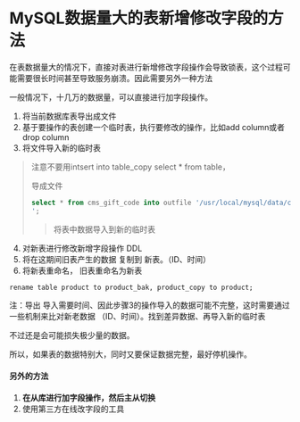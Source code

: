# MySQL数据量大的表新增修改字段的方法

在表数据量大的情况下，直接对表进行新增修改字段操作会导致锁表，这个过程可能需要很长时间甚至导致服务崩溃。因此需要另外一种方法

一般情况下，十几万的数据量，可以直接进行加字段操作。



1. 将当前数据库表导出成文件
2. 基于要操作的表创建一个临时表，执行要修改的操作，比如add column或者drop column
3. 将文件导入新的临时表

> 注意不要用intsert into table_copy select * from table，
>
> 导成文件
>
> ```sql
> select * from cms_gift_code into outfile '/usr/local/mysql/data/cms_gift_code.txt' fields terminated by ',' line terminated by '
> ';
> ```
> > 将表中数据导入到新的临时表

4. 对新表进行修改新增字段操作 DDL
5. 将在这期间旧表产生的数据 复制到 新表。（ID、时间）
6. 将新表重命名， 旧表重命名为新表

```
rename table product to product_bak, product_copy to product;  
```

注：导出 导入需要时间、因此步骤3的操作导入的数据可能不完整，这时需要通过一些机制来比对新老数据 （ID、时间）。找到差异数据、再导入新的临时表

不过还是会可能损失极少量的数据。

所以，如果表的数据特别大，同时又要保证数据完整，最好停机操作。

#### 另外的方法

1. **在从库进行加字段操作，然后主从切换**
2. 使用第三方在线改字段的工具
